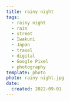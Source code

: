```yaml
---
title: rainy night
tags:
  - rainy night
  - rain
  - street
  - Iwakuni
  - Japan
  - travel
  - digital
  - Google Pixel
  - photography
template: photo
photo: rainy night.jpg
date:
  created: 2022-09-01
---
```

